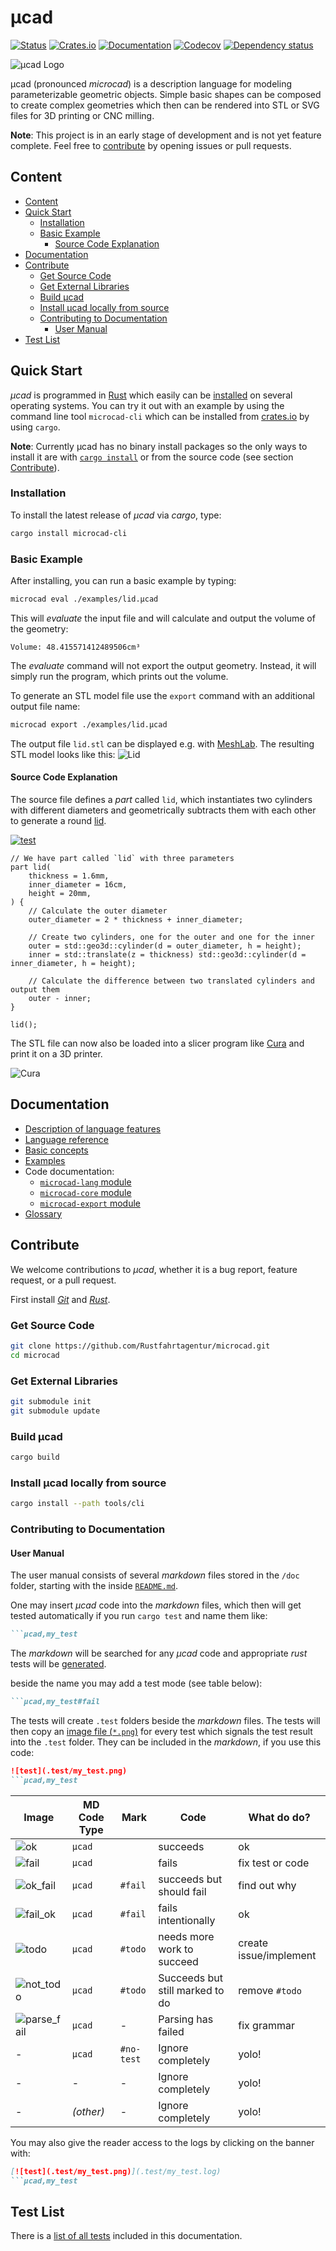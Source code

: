 # µcad

[![Status](https://github.com/Rustfahrtagentur/microcad/actions/workflows/rust.yml/badge.svg)](https://github.com/Rustfahrtagentur/microcad/actions)
[![Crates.io](https://img.shields.io/crates/v/microcad-cli.svg)](https://crates.io/crates/microcad-cli)
[![Documentation](https://docs.rs/microcad-cli/badge.svg)](https://docs.rs/microcad-cli/)
[![Codecov](https://codecov.io/github/Rustfahrtagentur/mcad/coverage.svg?branch=main)](https://codecov.io/gh/Rustfahrtagentur/microcad)
[![Dependency status](https://deps.rs/repo/github/Rustfahrtagentur/mcad/status.svg)](https://deps.rs/repo/github/Rustfahrtagentur/microcad)

![µcad Logo](doc/images/logo.png)

µcad (pronounced *microcad*) is a description language for modeling parameterizable geometric objects.
Simple basic shapes can be composed to create complex geometries which then can be rendered into STL or SVG files for 3D printing or CNC milling.

**Note**: This project is in an early stage of development and is not yet feature complete. Feel free to [contribute](#contribute) by opening issues or pull requests.

## Content

- [Content](#content)
- [Quick Start](#quick-start)
  - [Installation](#installation)
  - [Basic Example](#basic-example)
    - [Source Code Explanation](#source-code-explanation)
- [Documentation](#documentation)
- [Contribute](#contribute)
  - [Get Source Code](#get-source-code)
  - [Get External Libraries](#get-external-libraries)
  - [Build µcad](#build-µcad)
  - [Install µcad locally from source](#install-µcad-locally-from-source)
  - [Contributing to Documentation](#contributing-to-documentation)
    - [User Manual](#user-manual)
- [Test List](#test-list)

## Quick Start

*µcad* is programmed in [Rust](https://www.rust-lang.org/) which easily can be [installed](https://www.rust-lang.org/tools/install) on several operating systems.
You can try it out with an example by using the command line tool `microcad-cli`
which can be installed from [crates.io](https://crates.io) by using `cargo`.

**Note**: Currently µcad has no binary install packages so the only ways to install it are with [`cargo install`](#installation) or from the source code (see section [Contribute](#contribute)).

### Installation

To install the latest release of *µcad* via *cargo*, type:

```sh
cargo install microcad-cli
```

### Basic Example

After installing, you can run a basic example by typing:

```sh
microcad eval ./examples/lid.µcad
```

This will *evaluate* the input file and will calculate and output the volume of the geometry:

```console
Volume: 48.415571412489506cm³
```

The *evaluate* command will not export the output geometry. Instead, it will simply run the program,
which prints out the volume.

To generate an STL model file use the `export` command with an additional output file name:

```sh
microcad export ./examples/lid.µcad
```

The output file `lid.stl` can be displayed e.g. with [MeshLab](https://www.meshlab.net/).
The resulting STL model looks like this: ![Lid](examples/lid.png)

#### Source Code Explanation

The source file defines a *part* called `lid`, which instantiates two cylinders with different diameters and geometrically subtracts them with each other to generate a round [lid](https://rust.services/blog/20242511-mcad-lid/).

[![test](.test/first_example.png)](.test/first_example.log)

```µcad,first_example
// We have part called `lid` with three parameters
part lid(
    thickness = 1.6mm,
    inner_diameter = 16cm,
    height = 20mm,
) {
    // Calculate the outer diameter
    outer_diameter = 2 * thickness + inner_diameter;

    // Create two cylinders, one for the outer and one for the inner
    outer = std::geo3d::cylinder(d = outer_diameter, h = height);
    inner = std::translate(z = thickness) std::geo3d::cylinder(d = inner_diameter, h = height);

    // Calculate the difference between two translated cylinders and output them
    outer - inner;
}

lid();
```

The STL file can now also be loaded into a slicer program like [Cura](https://ultimaker.com/software/ultimaker-cura) and print it on a 3D printer.

![Cura](doc/images/cura.png)

## Documentation

- [Description of language features](doc/README.md)
- [Language reference](doc/REFERENCE.md)
- [Basic concepts](doc/CONCEPTS.md)
- [Examples](doc/EXAMPLES.md)
- Code documentation:
  - [`microcad-lang` module](https://docs.rs/microcad-lang)
  - [`microcad-core` module](https://docs.rs/microcad-core)
  - [`microcad-export` module](https://docs.rs/microcad-export)
- [Glossary](doc/GLOSSARY.md)

## Contribute

We welcome contributions to *µcad*, whether it is a bug report, feature request, or a pull request.

First install [*Git*](https://git-scm.com/book/en/v2/Getting-Started-Installing-Git)
and [*Rust*](https://www.rust-lang.org/tools/install).

### Get Source Code

```sh
git clone https://github.com/Rustfahrtagentur/microcad.git
cd microcad
```

### Get External Libraries

```sh
git submodule init
git submodule update
```

### Build µcad

```sh
cargo build
```

### Install µcad locally from source

```sh
cargo install --path tools/cli
```

### Contributing to Documentation

#### User Manual

The user manual consists of several *markdown* files stored in the `/doc` folder, starting with the inside [`README.md`](doc/README.md).

 One may insert *µcad* code into the *markdown* files, which then will get tested automatically if you run `cargo test` and name them like:

````md
```µcad,my_test
````

The *markdown* will be searched for any *µcad* code and appropriate *rust* tests will be  [generated](https://github.com/Rustfahrtagentur/microcad/tree/master/tests/microcad_markdown_test).

beside the name you may add a test mode (see table below):

````md
```µcad,my_test#fail
````

The tests will create `.test` folders beside the *markdown* files.
The tests will then copy an [image file (`*.png`)](https://github.com/Rustfahrtagentur/microcad/tree/master/tests/images) for every test which signals the test result into the `.test` folder.
They can be included in the *markdown*, if you use this code:

````md
![test](.test/my_test.png)
```µcad,my_test
````

| Image                                      | MD Code Type | Mark       | Code                            | What do do?            |
| ------------------------------------------ | ------------ | ---------- | ------------------------------- | ---------------------- |
| ![ok](tests/images/ok.png)                 | `µcad`       |            | succeeds                        | ok                     |
| ![fail](tests/images/fail.png)             | `µcad`       |            | fails                           | fix test or code       |
| ![ok_fail](tests/images/ok_fail.png)       | `µcad`       | `#fail`    | succeeds but should fail        | find out why           |
| ![fail_ok](tests/images/fail_ok.png)       | `µcad`       | `#fail`    | fails intentionally             | ok                     |
| ![todo](tests/images/todo.png)             | `µcad`       | `#todo`    | needs more work to succeed      | create issue/implement |
| ![not_todo](tests/images/not_todo.png)     | `µcad`       | `#todo`    | Succeeds but still marked to do | remove `#todo`         |
| ![parse_fail](tests/images/parse_fail.png) | `µcad`       | -          | Parsing has failed              | fix grammar            |
| -                                          | `µcad`       | `#no-test` | Ignore completely               | yolo!                  |
| -                                          | -            | -          | Ignore completely               | yolo!                  |
| -                                          | *(other)*    | -          | Ignore completely               | yolo!                  |

You may also give the reader access to the logs by clicking on the banner with:

````md
[![test](.test/my_test.png)](.test/my_test.log)
```µcad,my_test
````

## Test List

There is a [list of all tests](doc/test_list.md) included in this documentation.
